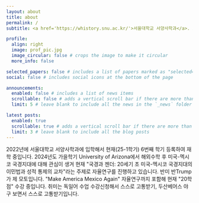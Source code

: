 ```yaml
---
layout: about
title: about
permalink: /
subtitle: <a href='https://whistory.snu.ac.kr/'>서울대학교 서양사학과</a>. 고양이사진수집가

profile:
  align: right
  image: prof_pic.jpg
  image_circular: false # crops the image to make it circular
  more_info: false

selected_papers: false # includes a list of papers marked as "selected={true}"
social: false # includes social icons at the bottom of the page

announcements:
  enabled: false # includes a list of news items
  scrollable: false # adds a vertical scroll bar if there are more than 3 news items
  limit: 5 # leave blank to include all the news in the `_news` folder

latest posts:
  enabled: true
  scrollable: true # adds a vertical scroll bar if there are more than 3 new posts items
  limit: 3 # leave blank to include all the blog posts
---
```


2022년에 서울대학교 서양사학과에 입학해서 현재(25-1학기) 6번째 학기 등록하여 재학 중입니다. 2024년도 가을학기 University of Arizona에서 해외수학 후 미국-멕시코 국경지대에 대해 관심이 생겨 현재 "국경과 젠더: 20세기 초 미국-멕시코 국경지대의 이민법과 성적 통제의 교차"라는 주제로 자율연구를 진행하고 있습니다. 반미 반Trump가 제 모토입니다. "Make America Mexico Again" 자율연구까지 포함해 현재 "20학점" 수강 중입니다. 취미는 독일어 수업 수강신청해서 스스로 고통받기, 두산베어스 야구 보면서 스스로 고통받기입니다. 
